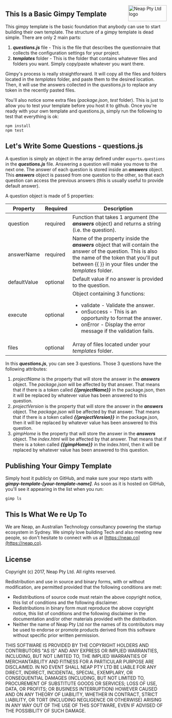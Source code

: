 <a href="https://neap.co" target="_blank"><img src="https://neap.co/img/neap_black_small_logo.png" alt="Neap Pty Ltd logo" title="Neap" align="right" height="50" width="120"/></a>

## This Is a Basic Gimpy Template
This gimpy template is the basic foundation that anybody can use to start building their own template. The structure of a gimpy template is dead simple. There are only 2 main parts:
1. _**questions.js**_ file - This is the file that describes the questionnaire that collects the configuration settings for your project.
2. _**templates**_ folder - This is the folder that contains whatever files and folders you want. Simply copy/paste whatever you want there.

Gimpy's process is really straightforward. It will copy all the files and folders located in the _templates_ folder, and paste them to the desired location. Then, it will use the answers collected in the _questions.js_ to replace any token in the recently pasted files. 

You'll also notice some extra files (_package.json_, _test_ folder). This is just to allow you to test your template before you host it to github. Once you're ready with your own template and questions.js, simply run the following to test that everything is ok:

```
npm install
npm test
```

## Let's Write Some Questions - questions.js
A question is simply an object in the array defined under ```exports.questions``` in the _**questions.js**_ file. Answering a question will make you move to the next one. The answer of each question is stored inside an _**answers**_ object. This _**answers**_ object is passed from one question to the other, so that each question can access the previous answers (this is usually useful to provide default answer).

A question object is made of 5 properties:

| Property  | Required | Description
| ------------- | ------------- | ------------- |
| question  | required | Function that takes 1 argument (the _**answers**_ object) and returns a string (i.e. the question). |
| answerName  | required | Name of the property inside the _**answers**_ object that will contain the answer of the question. This is also the name of the token that you'll put between {{ }} in your files under the _templates_ folder. |
| defaultValue  | optional | Default value if no answer is provided to the question. |
| execute  | optional | Object containing 3 functions: <ul><li>validate - Validate the answer.</li><li>onSuccess - This is an opportunity to format the answer.</li><li>onError - Display the error message if the validation fails.</li></ul> |
| files  | optional | Array of files located under your _templates_ folder. |

In this _**questions.js**_, you can see 3 questions. Those 3 questions have the following attributes:
1. _projectName_ is the property that will store the answer in the _**answers**_ object. The _package.json_ will be affected by that answer. That means that if there is a token called _**{{projectName}}**_ in the package.json, then it will be replaced by whatever value has been answered to this question.
2. _projectVersion_ is the property that will store the answer in the _**answers**_ object. The _package.json_ will be affected by that answer. That means that if there is a token called _**{{projectVersion}}**_ in the package.json, then it will be replaced by whatever value has been answered to this question.
3. _gimpHome_ is the property that will store the answer in the _**answers**_ object. The _index.html_ will be affected by that answer. That means that if there is a token called _**{{gimpHome}}**_ in the index.html, then it will be replaced by whatever value has been answered to this question.

## Publishing Your Gimpy Template
Simply host it publicly on GitHub, and make sure your repo starts with _**gimpy-template-[your-template-name]**_. As soon as it is hosted on GitHub, you'll see it appearing in the list when you run:
```
gimp ls
```

## This Is What We re Up To
We are Neap, an Australian Technology consultancy powering the startup ecosystem in Sydney. We simply love building Tech and also meeting new people, so don't hesitate to connect with us at [https://neap.co](https://neap.co).

## License
Copyright (c) 2017, Neap Pty Ltd.
All rights reserved.

Redistribution and use in source and binary forms, with or without modification, are permitted provided that the following conditions are met:
* Redistributions of source code must retain the above copyright notice, this list of conditions and the following disclaimer.
* Redistributions in binary form must reproduce the above copyright notice, this list of conditions and the following disclaimer in the documentation and/or other materials provided with the distribution.
* Neither the name of Neap Pty Ltd nor the names of its contributors may be used to endorse or promote products derived from this software without specific prior written permission.

THIS SOFTWARE IS PROVIDED BY THE COPYRIGHT HOLDERS AND CONTRIBUTORS "AS IS" AND
ANY EXPRESS OR IMPLIED WARRANTIES, INCLUDING, BUT NOT LIMITED TO, THE IMPLIED
WARRANTIES OF MERCHANTABILITY AND FITNESS FOR A PARTICULAR PURPOSE ARE
DISCLAIMED. IN NO EVENT SHALL NEAP PTY LTD BE LIABLE FOR ANY
DIRECT, INDIRECT, INCIDENTAL, SPECIAL, EXEMPLARY, OR CONSEQUENTIAL DAMAGES
(INCLUDING, BUT NOT LIMITED TO, PROCUREMENT OF SUBSTITUTE GOODS OR SERVICES;
LOSS OF USE, DATA, OR PROFITS; OR BUSINESS INTERRUPTION) HOWEVER CAUSED AND
ON ANY THEORY OF LIABILITY, WHETHER IN CONTRACT, STRICT LIABILITY, OR TORT
(INCLUDING NEGLIGENCE OR OTHERWISE) ARISING IN ANY WAY OUT OF THE USE OF THIS
SOFTWARE, EVEN IF ADVISED OF THE POSSIBILITY OF SUCH DAMAGE.
